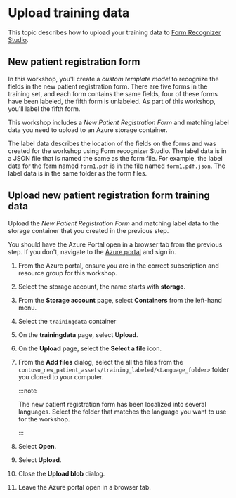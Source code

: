 # Upload training data

This topic describes how to upload your training data to [Form Recognizer Studio](https://learn.microsoft.com/azure/applied-ai-services/form-recognizer/concept-form-recognizer-studio?WT.mc_id=aiml-77396-cxa).

## New patient registration form

In this workshop, you'll create a _custom template model_ to recognize the fields in the new patient registration form. There are five forms in the training set, and each form contains the same fields, four of these forms have been labeled, the fifth form is unlabeled. As part of this workshop, you'll label the fifth form.

This workshop includes a *New Patient Registration Form* and matching label data you need to upload to an Azure storage container.

The label data describes the location of the fields on the forms and was created for the workshop using Form recognizer Studio. The label data is in a JSON file that is named the same as the form file. For example, the label data for the form named `form1.pdf` is in the file named `form1.pdf.json`. The label data is in the same folder as the form files.

<!-- ## Create a storage container

1. Navigate to [create a Storage account](https://portal.azure.com/#create/Microsoft.StorageAccount).
1. On the **Create storage account** page, enter the following values:
    - **Subscription**: Select the subscription that you are using for this lab.
    - **Resource group**: Select **Create new** and enter `new-patient-registration` as the name.
    - **Storage account name**: Enter a unique name for your storage account.
    - **Region**: Select the location that is closest to you.
    - **Performance**: Select **Standard**.
    - **Redundancy**: Select **Locally-redundant storage (LRS)**.
1. Select **Review**.
1. Select **Create**.

## Configure CORS

[CORS (Cross Origin Resource Sharing)](https://docs.microsoft.com/rest/api/storageservices/cross-origin-resource-sharing--cors--support-for-the-azure-storage-services?WT.mc_id=aiml-77396-cxa) needs to be configured on your Azure storage account for it to be accessible from the Form Recognizer Studio. To configure CORS in the Azure portal, you'll need access to the CORS tab of your storage account.

1. Select the CORS tab for the storage account.

   ![Screenshot of the CORS setting menu in the Azure portal.](./img/cors-setting-menu.png)

1. Start by creating a new CORS entry in the Blob service.

1. Set the **Allowed origins** to `https://formrecognizer.appliedai.azure.com`.

   ![Screenshot that shows CORS configuration for a storage account](./img/cors-updated-image.png)

    > You can use the wildcard character '*' rather than a specified domain to allow all origin domains to make requests via CORS.

1. Select all the available 8 options for **Allowed methods**.

1. Approve all **Allowed headers** and **Exposed headers** by entering an * in each field.

1. Set the **Max Age** to 120 seconds or any acceptable value.

1. Select the save button at the top of the page to save the changes.

CORS should now be configured to use the storage account from Form Recognizer Studio. -->

## Upload new patient registration form training data

Upload the *New Patient Registration Form* and matching label data to the storage container that you created in the previous step.

You should have the Azure Portal open in a browser tab from the previous step. If you don't, navigate to the [Azure portal](https://portal.azure.com) and sign in.

1. From the Azure portal, ensure you are in the correct subscription and resource group for this workshop.
1. Select the storage account, the name starts with **storage**.
1. From the **Storage account** page, select **Containers** from the left-hand menu.
1. Select the `trainingdata` container
1. On the **trainingdata** page, select **Upload**.
1. On the **Upload** page, select the **Select a file** icon.
1. From the **Add files** dialog, select the all the files from the `contoso_new_patient_assets/training_labeled/<Language_folder>` folder you cloned to your computer.

    :::note

    The new patient registration form has been localized into several languages. Select the folder that matches the language you want to use for the workshop.

    :::

1. Select **Open**.
1. Select **Upload**.
1. Close the **Upload blob** dialog.
1. Leave the Azure portal open in a browser tab.
